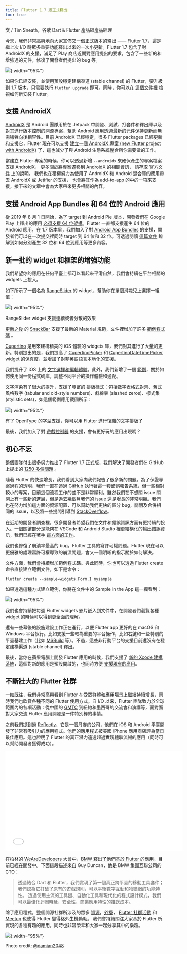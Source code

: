 ```yaml
---
title: Flutter 1.7 版正式釋出
toc: true
---
```


文 / Tim Sneath，谷歌 Dart & Flutter 產品組產品經理

今天，我們非常高興地向大家宣佈又一個正式版本的釋出 —— Flutter 1.7，這是繼上次 I/O 時眾多重要功能釋出以來的一次小更新。Flutter 1.7 包含了對 AndroidX 的支援，滿足了 Play 商店近期對應用提出的要求，包含了一些新的和增強過的元件，修復了開發者們提出的 bug 等。

![](https://files.flutter-io.cn/posts/flutter-cn/2019/flutter-1dot7-release/announcing-1-7.png){:width="95%"}

如果你已經安裝，並使用預設穩定建構渠道 (stable channel) 的 Flutter，要升級到 1.7 版本，只需要執行 `flutter upgrade` 即可。同時，你可以在 [這個文件裡]({{site.url}}/get-started/install) 檢視如何新安裝 Flutter。

## 支援 AndroidX

[AndroidX](https://developer.android.google.cn/jetpack/androidx)  是 Android 團隊用於在 Jetpack 中開發、測試、打套件和釋出庫以及對其進行版本控制的開源專案，幫助 Android 應用透過最新的元件保持更新而無需犧牲向後相容性。目前 AndroidX 已經穩定，很多 Flutter packages 已經更新和支援它，Flutter 現在可以支援 [建立一個 AndroidX 專案 (new Flutter project with AndroidX)](https://github.com/flutter/flutter/pull/31028) 了，這也減少了與 Android 生態系統整合所你需要做的工作。

當建立 Flutter 專案的時候，你可以透過新增 `--androidx` 來確保產生的專案檔案支援 AndroidX，
更多關於將專案遷移到 AndroidX 的相關資訊，
請存取 [官方文件]({{site.url}}/development/androidx-migration#how-do-i-migrate-my-existing-app-plugin-or-host-editable-module-project-to-androidx) 上的說明。
我們也在積極努力為使用了 AndroidX 和 Android 混合庫的應用帶去 AndroidX 或 Jetifier 的支援，
也會將其作為 add-to-app 的中的一項來支援，接下來的文章中會為大家帶來更多相關的內容。

## 支援 Android App Bundles 和 64 位的 Android 應用

從 2019 年 8 月 1 日開始，為了 target 到 Android Pie 版本，開發者們在 Google Play 上釋出的應用 [必須支援 64 位架構](https://developer.android.google.cn/distribute/best-practices/develop/64-bit)。Flutter 一直都支援產生 64 位的 Android 應用，在 1.7 版本里，我們加入了對 [Android App Bundles](https://developer.android.google.cn/guide/app-bundle) 的支援，開發者們可以在一次提交裡同時 target 到 64 位和 32 位。可透過閱讀 [這篇文件]({{site.url}}/deployment/android) 瞭解到如何分別產生 32 位和 64 位到應用等更多內容。

## 新一批的 widget 和框架的增強功能

我們希望你的應用在任何平臺上都可以看起來平滑自然，我們會持續在平台相關的 widgets 上投入。

如下所示了一個名為 [RangeSlider](https://github.com/flutter/flutter/pull/31681) 的 widget，幫助你在單個滑塊兒上選擇一組值：

![](https://files.flutter-io.cn/posts/flutter-cn/2019/flutter-1dot7-release/rangeslider-widget.gif){:width="95%"}

RangeSlider widget 支援連續或者分散的效果

[更新之後](https://github.com/flutter/flutter/pull/31275) 的 [SnackBar](https://github.com/flutter/flutter/pull/31275) 支援了最新的 Material 規範，文件裡增加了許多 [範例程式碼](https://github.com/flutter/flutter/pull/34679) 。

[Cupertino]({{site.url}}/development/ui/widgets/cupertino) 是用來建構精美的 iOS 體驗的 widgets 庫，我們對其進行了大量的更新。特別提出的是，我們提高了 [CupertinoPicker](https://github.com/flutter/flutter/pull/31464) 和  [CupertinoDateTimePicker](https://github.com/flutter/flutter/pull/31464) widget 的保真度，並增加了對非英語語言本地化的支援。

我們提升了 iOS 上的 [文字選擇和編輯體驗]({{site.url}}/resources/platform-adaptations#text-editing)。此外，我們新增了一個 [範例](https://github.com/flutter/samples/tree/master/platform_design)，關於如何使用同一份程式碼庫，調整不同平台的操作體驗和適配。

文字渲染有了很大的提升，支援了豐富的 [排版樣式](https://api.flutter.dev/flutter/painting/TextStyle/fontFeatures.html)：包括數字表格式對齊、舊式風格數字 (tabular and old-style numbers)、斜線零 (slashed zeros)、樣式集 (stylistic sets)，如這個範例應用截圖所示：

![](https://files.flutter-io.cn/posts/flutter-cn/2019/flutter-1dot7-release/openType-font.png){:width="95%"}

有了 OpenType 的字型支援，你可以用 Flutter 進行復雜的文字排版了

最後，我們加入了對 [遊戲控制器](https://github.com/flutter/flutter/pull/33868) 的支援，會有更好玩的應用出現嗎？

## 初心不忘

整個團隊付出很多努力推出了 Flutter 1.7 正式版，我們解決了開發者們在 GitHub 上提出的 [1250 多個問題](https://github.com/flutter/flutter/issues?q=is%3Aissue+is%3Aclosed+closed%3A2019-04-22..2019-06-21+sort%3Areactions-%2B1-desc) 。

隨著 Flutter 的快速增長，我們看到大家向我們報告了很多新的問題。為了保證專案過程的透明，我們一直在透過 GitHub 執行著這一套錯誤報告系統，但一些相對較小的專案，目前這個流程工作的並不是非常順利。雖然我們在不想關 issue 關閉上有一些新的進展，但是過去幾個月我們的 issue 還是增長的非常明顯。我們也在努力增加這方面的資源配置，可以幫助我們更快的區分 bug，關閉及合併相同的 issue，以及將一些提問引導到 [StackOverflow](https://stackoverflow.com/questions/tagged/flutter)。

在近期的開發者調查裡，很多開發者希望我們在文件和錯誤資訊方面有更持續的投入。一個關鍵部分是能夠在 VSCode 和 Android Studio 裡更結構化的輸出錯誤資訊，我們已經在著手 [這方面的工作](https://github.com/flutter/flutter/pull/34684)。

我們也修復了崩潰率最高的 bug，Flutter 工具的寫許可權問題。Flutter 現在可以更優雅的處理寫許可權導致的崩潰問題，會又一個明晰的指示關於如何解決。

文件方面，我們會持續增加範例程式碼。與此同時，你也可以透過 Flutter create 命令直接建立範例文件，如下是命令：

```flutter create --sample=widgets.Form.1 mysample```

如果透過這種方式建立範例，你將在文件中的 Sample in the App 這一欄看到：

![](https://files.flutter-io.cn/posts/flutter-cn/2019/flutter-1dot7-release/sample-at-docs.png){:width="95%"}

我們也會持續把每週 Flutter widgets 影片嵌入到文件中，在開發者們瀏覽各種 widget 的時候可以得到更全面的理解。

還有一些幕後的設施建設工作正在進行，以便 Flutter app 更好的在 macOS 和 Windows 平台執行。比如支援一些較為重要的平台操作，比如右鍵和一些特別的平臺基建工作（比如 [MSBuild](https://docs.microsoft.com/en-us/visualstudio/msbuild/msbuild?view=vs-2019) 等）。不過，這些非行動平台的支援目前還沒有在穩定建構渠道 (stable channel) 釋出。

最後，當你在蘋果電腦上開發 Flutter 應用的時候，我們支援了 [新的 Xcode 建構系統](https://github.com/flutter/flutter/pull/33684)，這個對新的應用是預設開啟的，也同時方便 [支援現有的應用](https://github.com/flutter/flutter/issues/20685#issuecomment-509731873)。

## 不斷壯大的 Flutter 社群

一如既往，我們非常高興看到 Flutter 在受眾群體和應用場景上繼續持續增長，同時我們也欣賞各種不同的 Flutter 使用方式。自 I/O 以來，Flutter 團隊致力於全球範圍內的各項活動：從中國的 [GMTC](https://gmtc2019.geekbang.org/) 到紐約和墨西哥的交流會和演講等，面對面對大家交流 Flutter 應用開發是一件特別棒的事情。


之前我們提到過 [Reflectly](https://www.forbes.com/sites/heatherfarmbrough/2018/05/01/reflectly-wants-to-be-an-adidas-of-the-mind/#572291294204)，它是一個丹麥的公司，他們在 iOS 和 Android 平臺開發了非常有吸引力的應用程式。他們的應用程式被美國 iPhone 應用商店評為當日最佳應用。這也證明了 Flutter 的真正潛力遠遠超過實現體驗流暢的應用（同時可以幫助開發者獲得成功）。

<iframe src="//player.bilibili.com/player.html?aid=56686514&cid=99031924&page=1" scrolling="no" border="0" frameborder="no" framespacing="0" allowfullscreen="true" width="560" height="315"> </iframe>

在柏林的  [WeAreDevelopers](https://events.wearedevelopers.com/) 大會中，[BMW 釋出了他們基於 Flutter 的應用](https://youtu.be/80pRyn7fZRk?t=1234)，目前已經在開發中。下面這段描述來自 Guy Duncan，他是 BMW 集團互聯公司的 CTO：

> 透過結合 Dart 和 Flutter，我們實現了第一個真正跨平臺的移動工具套件；我們認為它打破了原有的遊戲規則，可以平衡數字互動和物聯網的功能特性。
> 透過使用主流的工具鏈、自動化工具和現代化的程式設計模式，我們可以最佳化迴圈時延、安全性、商業應用特性的推送成本。

除了應用程式，整個開源社群所涉及的眾多 [資源](https://flutterx.com/)，[外掛](https://pub.flutter-io.cn/flutter)， [Flutter 社群活動](https://flutterevents.com/) 和 [Meetup](https://www.meetup.com/topics/flutter/) 也使得 Flutter 變得格外生機勃勃。
我們會持續關注大家基於 Flutter 所實現的各種有趣的應用，同時也非常榮幸和大家一起分享其中的樂趣。

![](https://files.flutter-io.cn/posts/flutter-cn/2019/flutter-1dot7-release/flutter-bag.jpeg){:width="95%"}

Photo credit: [@damian2048](https://twitter.com/damian2048)
